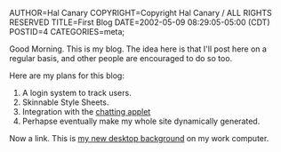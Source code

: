 AUTHOR=Hal Canary
COPYRIGHT=Copyright Hal Canary / ALL RIGHTS RESERVED
TITLE=First Blog
DATE=2002-05-09 08:29:05-05:00 (CDT)
POSTID=4
CATEGORIES=meta;

Good Morning. This is my blog. The idea here is that I'll post here on a regular basis, and other people are encouraged to do so too.

Here are my plans for this blog:

1.  A login system to track users.
2.  Skinnable Style Sheets.
3.  Integration with the [chatting applet](https://halcanary.org/~hal/ApChat/)
4.  Perhapse eventually make my whole site dynamically generated.

Now a link. This is [my new desktop background](http://oposite.stsci.edu/pubinfo/PR/2002/05/pr-photos.html) on my work computer.
